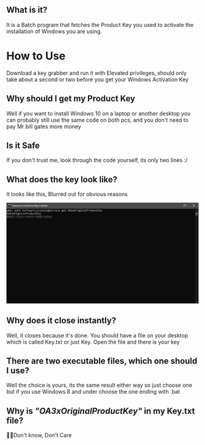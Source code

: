 ## **What is it?**
It is a Batch program that fetches the Product Key you used to activate the installation of Windows you are using.

# **How to Use**
Download a key grabber and run it with Elevated privileges, should only take about a second or two before you get your Windows Activation Key

## **Why should I get my Product Key**
Well if you want to install Windows 10 on a laptop or another desktop you can probably still use the same code on both pcs, and you don't need to pay Mr bill gates more money

## **Is it Safe**
If you don't trust me, look through the code yourself, its only two lines :/

## **What does the key look like?**
It looks like this, Blurred out for obvious reasons

<img src="https://github.com/OlaYZen/Windows-Activation-Key-Grabber/blob/main/newimage.png"/>

## **Why does it close instantly?**
Well, it closes because it's done. You should have a file on your desktop which is called Key.txt or just Key. Open the file and there is your key

## **There are two executable files, which one should I use?**
Well the choice is yours, its the same result either way so just choose one
but if you use Windows 8 and under choose the one ending with .bat

## **Why is ***"OA3xOriginalProductKey"*** in my Key.txt file?**
🤷‍♂️Don't know, Don't Care
